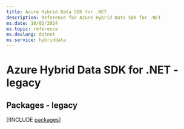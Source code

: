 ```yaml
---
title: Azure Hybrid Data SDK for .NET
description: Reference for Azure Hybrid Data SDK for .NET
ms.date: 10/02/2024
ms.topic: reference
ms.devlang: dotnet
ms.service: hybriddata
---
```

# Azure Hybrid Data SDK for .NET - legacy
## Packages - legacy
[!INCLUDE [packages](hybrid-data-index.md)]